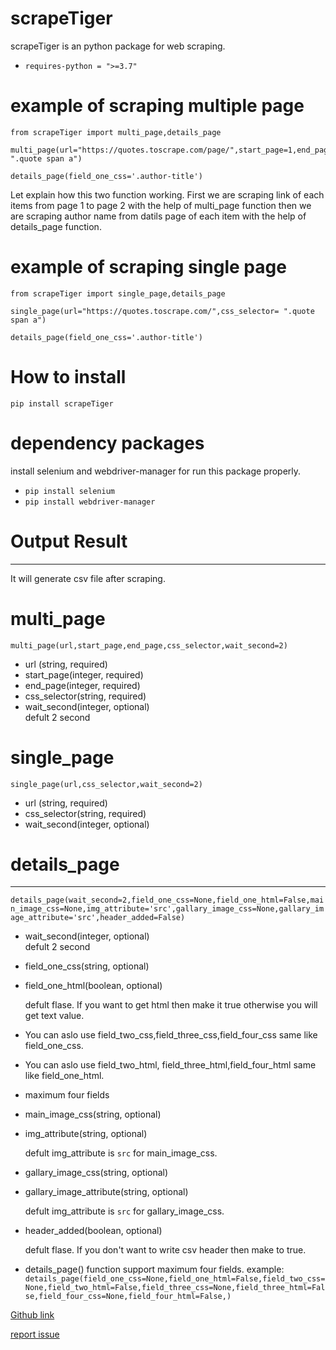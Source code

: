 # scrapeTiger

scrapeTiger is an python package for web scraping. 

* `requires-python = ">=3.7"`

# example of scraping multiple page
```
from scrapeTiger import multi_page,details_page

multi_page(url="https://quotes.toscrape.com/page/",start_page=1,end_page=3,css_selector= ".quote span a")

details_page(field_one_css='.author-title')
```

Let explain how this two function working. First we are scraping link of each items from page 1 to page 2 with the help of multi_page function then we are scraping author name from datils page of each item with the help of details_page function.  

# example of scraping single page
```
from scrapeTiger import single_page,details_page

single_page(url="https://quotes.toscrape.com/",css_selector= ".quote span a")

details_page(field_one_css='.author-title')
```

# How to install

`pip install scrapeTiger`

# dependency packages
install selenium and webdriver-manager for run this package properly.

* `pip install selenium`
* `pip install webdriver-manager`

# Output Result
___

It will generate csv file after scraping.

# multi_page 

`multi_page(url,start_page,end_page,css_selector,wait_second=2)`
* url (string, required)
* start_page(integer, required) 
* end_page(integer, required)
* css_selector(string, required)
* wait_second(integer, optional)  
defult 2 second


# single_page
 `single_page(url,css_selector,wait_second=2)`

* url (string, required)
* css_selector(string, required)
* wait_second(integer, optional)


# details_page
___
 `
 details_page(wait_second=2,field_one_css=None,field_one_html=False,main_image_css=None,img_attribute='src',gallary_image_css=None,gallary_image_attribute='src',header_added=False)
 `

 * wait_second(integer, optional)  
 defult 2 second
  
 * field_one_css(string, optional)
 * field_one_html(boolean, optional)
  
   defult flase. If you want to get html then make it true otherwise you will get text value.
* You can aslo use field_two_css,field_three_css,field_four_css same like field_one_css.

* You can aslo use field_two_html, field_three_html,field_four_html same like field_one_html.

* maximum four fields 

* main_image_css(string, optional)

* img_attribute(string, optional)
  
  defult img_attribute is `src` for main_image_css. 

* gallary_image_css(string, optional)

* gallary_image_attribute(string, optional)

   defult img_attribute is `src` for gallary_image_css. 

* header_added(boolean, optional)

  defult flase. If you don't want to write csv header then make to true.

* details_page() function support maximum four fields.
 example: `details_page(field_one_css=None,field_one_html=False,field_two_css=None,field_two_html=False,field_three_css=None,field_three_html=False,field_four_css=None,field_four_html=False,)`





[Github link](https://github.com/MDFARHYN/scrapeTiger)

[report issue](https://github.com/MDFARHYN/scrapeTiger/issues)






